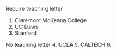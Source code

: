 Require teaching letter
1. Claremont McKenna College
2. UC Davis
3. Stanford

No teaching letter
4. UCLA
5. CALTECH
6.  
<!--stackedit_data:
eyJoaXN0b3J5IjpbNDU2NTUxMDAzLC03ODkzMDYyNTYsMTgxNT
A4ODgyM119
-->